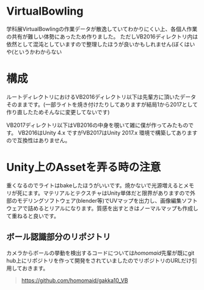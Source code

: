 # VirtualBowling
学科展VirtualBowlingの作業データが散逸していてわかりにくい上、各個人作業の共有が難しい体勢にあったため作りました。
ただしVB2016ディレクトリ内は依然として混沌としていますので整理したほうが良いかもしれません(ぼくはいや(というかわからない

# 構成
ルートディレクトリにおけるVB2016ディレクトリ以下は先輩方に頂いたデータそのままです。(一部ライトを焼き付けたりしてありますが結局1から2017として作り直したためそんなに変更してないです)

VB2017ディレクトリ以下はVB2016の中身を覗いて雑に僕が作ってみたものです。
VB2016はUnity 4.x ですがVB2017はUnity 2017.x 環境で構築してありますので互換性はありません。

# Unity上のAssetを弄る時の注意
重くなるのでライトはbakeしたほうがいいです。焼かないで光源増えるとメモリが死にます。マテリアルとテクスチャはUnity単体だと限界がありますので外部のモデリングソフトウェア(blender等)でUVマップを出力し、画像編集ソフトウェアで詰めるとリアルになります。質感を出すときはノーマルマップも作成して重ねると良いです。

## ボール認識部分のリポジトリ
カメラからボールの挙動を検出するコードについては*homomaid*先輩が既にgit hub上にリポジトリを作って開発をされていましたのでリポジトリのURLだけ引用しておきます。

> https://github.com/homomaid/gakka10_VB
